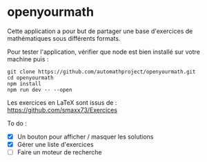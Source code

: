 # openyourmath

Cette application a pour but de partager une base d'exercices de mathématiques sous différents formats. 

Pour tester l'application, vérifier que node est bien installé sur votre machine puis : 
```
git clone https://github.com/automathproject/openyourmath.git
cd openyourmath
npm install
npm run dev -- --open
```

Les exercices en LaTeX sont issus de : 
https://github.com/smaxx73/Exercices

To do :
- [x] Un bouton pour afficher / masquer les solutions
- [x] Gérer une liste d'exercices
- [ ] Faire un moteur de recherche
